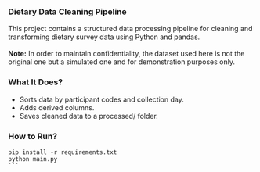 ### Dietary Data Cleaning Pipeline
This project contains a structured data processing pipeline for cleaning and transforming dietary survey data using Python and pandas.\
\
**Note:** In order to maintain confidentiality, the dataset used here is not the original one but a simulated one and for demonstration purposes only.

### What It Does?

- Sorts data by participant codes and collection day.
- Adds derived columns.
- Saves cleaned data to a processed/ folder.
    

### How to Run?
````
pip install -r requirements.txt
python main.py
```


